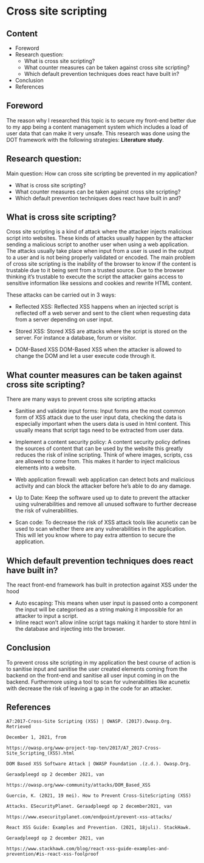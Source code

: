 # Cross site scripting

## Content
- Foreword
- Research question:
   - What is cross site scripting?
   - What counter measures can be taken against cross site scripting?
   - Which default prevention techniques does react have built in?
- Conclusion
- References


## Foreword

The reason why I researched this topic is to secure my front-end better due to my app being
a content management system which includes a load of user data that can make it very
unsafe. This research was done using the DOT framework with the following strategies:
**Literature study**.


## Research question:

Main question:
How can cross site scripting be prevented in my application?
- What is cross site scripting?
- What counter measures can be taken against cross site scripting?
- Which default prevention techniques does react have built in and?


## What is cross site scripting?

Cross site scripting is a kind of attack where the attacker injects malicious script into
websites. These kinds of attacks usually happen by the attacker sending a malicious script
to another user when using a web application. The attacks usually take place when input
from a user is used in the output to a user and is not being properly validated or encoded.
The main problem of cross site scripting is the inability of the browser to know if the content
is trustable due to it being sent from a trusted source. Due to the browser thinking it’s
trustable to execute the script the attacker gains access to sensitive information like
sessions and cookies and rewrite HTML content.

These attacks can be carried out in 3 ways:
- Reflected XSS: Reflected XSS happens when an injected script is reflected off a web server and sent to the client when requesting data from a server depending on user input.


- Stored XSS: Stored XSS are attacks where the script is stored on the server. For instance a database, forum or visitor.

- DOM-Based XSS DOM-Based XSS when the attacker is allowed to change the DOM and let a user execute code through it.


## What counter measures can be taken against cross site scripting?

There are many ways to prevent cross site scripting attacks
- Sanitise and validate input forms: Input forms are the most common form of XSS attack due to the user input data, checking the data is especially important when the users data is used in html content. This usually means that script tags need to be extracted from user data.


- Implement a content security policy: A content security policy defines the sources of content that can be used by the website this greatly reduces the risk of inline scripting. Think of where images, scripts, css are allowed to come from. This makes it harder to inject malicious elements into a website.

- Web application firewall: web application can detect bots and malicious activity and can block the attacker before he’s able to do any damage.

- Up to Date: Keep the software used up to date to prevent the attacker using vulnerabilities and remove all unused software to further decrease the risk of vulnerabilities.

- Scan code: To decrease the risk of XSS attack tools like acunetix can be used to scan whether there are any vulnerabilities in the application. This will let you know where to pay extra attention to secure the application.

## Which default prevention techniques does react have built in?

The react front-end framework has built in protection against XSS under the hood
- Auto escaping: This means when user input is passed onto a component the input will be categorised as a string making it impossible for an attacker to input a script.
- Inline react won’t allow inline script tags making it harder to store html in the database and injecting into the browser.


## Conclusion

To prevent cross site scripting in my application the best course of action is to sanitise input and sanitise the user created elements coming from the backend on the front-end and sanitise all user input coming in on the backend. Furthermore using a tool to
scan for vulnerabilities like acunetix with decrease the risk of leaving a gap in the code for an attacker.


## References

```
A7:2017-Cross-Site Scripting (XSS) | OWASP. (2017).Owasp.Org. Retrieved

December 1, 2021, from

https://owasp.org/www-project-top-ten/2017/A7_2017-Cross-Site_Scripting_(XSS).html
```
```
DOM Based XSS Software Attack | OWASP Foundation .(z.d.). Owasp.Org.

Geraadpleegd op 2 december 2021, van

https://owasp.org/www-community/attacks/DOM_Based_XSS
```
```
Guercio, K. (2021, 19 mei). How to Prevent Cross-SiteScripting (XSS)

Attacks. ESecurityPlanet. Geraadpleegd op 2 december2021, van

https://www.esecurityplanet.com/endpoint/prevent-xss-attacks/
```
```
React XSS Guide: Examples and Prevention. (2021, 18juli). StackHawk.

Geraadpleegd op 2 december 2021, van

https://www.stackhawk.com/blog/react-xss-guide-examples-and-prevention/#is-react-xss-foolproof
```

